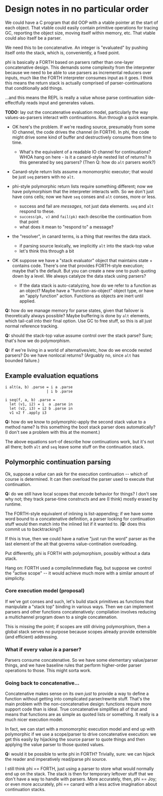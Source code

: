 # Design notes in no particular order
We could have a C program that did OOP with a vtable pointer at the start of
each object. That vtable could easily contain primitive operations for tracing
GC, reporting the object size, moving itself within memory, etc. That vtable
could also itself be a parser.

We need this to be concatenative. An integer is "evaluated" by pushing itself
onto the stack, which is, conveniently, a fixed point.

phi is basically a FORTH based on parsers rather than one-layer concatenative
design. This demands some complexity from the interpreter because we need to be
able to use parsers as incremental reducers over inputs, much like the FORTH
interpreter consumes input as it goes. I think this means the return stack is
actually comprised of parser-continuations that conditionally add things.

...and this means the REPL is really a value whose parse continuation
side-effectfully reads input and generates values.

**TODO:** lay out the concatenative evaluation model, particularly the way
values-as-parsers interact with continuations. Run through a quick example.

- OK here's the problem. If we're reading source, presumably from some IO
  channel, the code drives the channel (in FORTH). In phi, the code might drive
  some kind of buffer and destructively consume from time to time.
    - What's the equivalent of a readable IO channel for continuations? WHOA
      hang on here - is it a canard-style nested list of returns? Is this
      generated by seq parsers? (Then Q: how do `alt` parsers work?)

- Canard-style return lists assume a monomorphic executor; that would be just
  `seq` parsers with no `alt`.
- phi-style polymorphic return lists require something different; now we have
  polymorphism that the interpreter interacts with. So we don't just have cons
  cells; now we have `seq` conses and `alt` conses, more or less.
    - success and fail are _messages_, not just data elements. `seq` and `alt`
      respond to these.
    - `success(pk, v)` and `fail(pk)` each describe the continuation from that
      point
    - what does it mean to "respond to" a message?
- the "resolver", in canard terms, is a thing that rewrites the data stack.
    - if parsing source lexically, we implicitly `alt` into the stack-top value
    - let's think this through a bit

- OK suppose we have a "stack evaluator" object that maintains state + contains
  code. There's one that provides FORTH-style execution; maybe that's the
  default. But you can create a new one to push quoting down by a level. We
  always catalyze the data stack using parsers?
    - If the data stack is auto-catalyzing, how do we refer to a function as an
      object? Maybe have a "function-as-object" object type, or have an "apply
      function" action. Functions as objects are inert until applied.

**Q:** how do we manage memory for parse states, given that failover is
theoretically always possible? Maybe buffering is done by `alt` elements, which
tail-call into their final option. Use GC to free stuff, so this is all just
normal reference tracking.

**Q:** should the stack-top value assume control over the stack parse? Sure;
that's how we do polymorphism.

**Q:** if we're living in a world of alternatives/etc, how do we encode nested
parsers? Do we have nonlocal returns? (Arguably no, since `alt` has bounded
failure.)

## Example evaluation equations
```
i alt(a, b) .parse = i a .parse
                   | i b .parse

i seq(f, a, b) .parse =
  let (v1, i2) = i  a .parse in
  let (v2, i3) = i2 b .parse in
  v1 v2 f .apply i3
```

**Q:** how do we know to polymorphic-apply the second stack value to a method
name? Is this something the boot stack parser does automatically? (I don't see a
problem with this at the moment.)

The above equations sort-of describe how continuations work, but it's not all
there; both `alt` and `seq` leave some stuff on the continuation stack.

## Polymorphic continuation parsing
Ok, suppose a _value_ can ask for the execution continuation -- which of course
is determined. It can then overload the parser used to execute that
continuation.

**Q:** do we still have local scopes that encode behavior for things? I don't
see why not; they track parse-time constructs and are (I think) mostly erased by
runtime.

The FORTH-style equivalent of inlining is list-appending; if we have some word
bound to a concatenative definition, a parser looking for continuation stuff
would then match into the inlined list if it wanted to. (**Q:** does this commit
us to backtracking?)

If this is true, then we could have a native "just run the word" parser as the
last element of the alt that governs value-contination overloading.

Put differently, phi is FORTH with polymorphism, possibly without a data stack.

Hang on: FORTH used a compile/immediate flag, but suppose we control the "active
scope" -- it would achieve much more with a similar amount of simplicity.

### Core execution model (proposal)
If we've got conses and such, let's build stack primitives as functions that
manipulate a "stack top" binding in various ways. Then we can implement parsers
and other functions concatenatively: compilation involves reducing a
multichannel program down to a single concatenation.

This is missing the point; if scopes are still driving polymorphism, then a
global stack serves no purpose because scopes already provide extensible (and
efficient) addressing.

### What if every value _is_ a parser?
Parsers consume concatenative. So we have some elementary value/parser things,
and we have baseline rules that perform higher-order parser operations to those.
This might sorta work.

### Going back to concatenative...
Concatenative makes sense on its own _just_ to provide a way to define a
function without getting into complicated parser/rewrite stuff. That's the main
problem with the non-concatenative design: functions require more support code
than is ideal. True concatenative simplifies all of that and means that
functions are as simple as quoted lists or something. It really is a much nicer
execution model.

In fact, we can start with a monomorphic execution model and end up with
polymorphic if we use a scope/parser to drive concatenative execution: we get
this easily by hijacking the source parser to quote things and then applying the
value parser to those quoted values.

**Q:** would it be possible to write phi in FORTH? Trivially, sure: we can
hijack the reader and imperatively read/parse phi source.

I still think phi == FORTH, just using a parser to store what would normally end
up on the stack. The stack is then for temporary leftover stuff that we don't
have a way to handle with parsers. More accurately, then, phi == Joy; or even
more accurately, phi == canard with a less active imagination about continuation
stacks.
